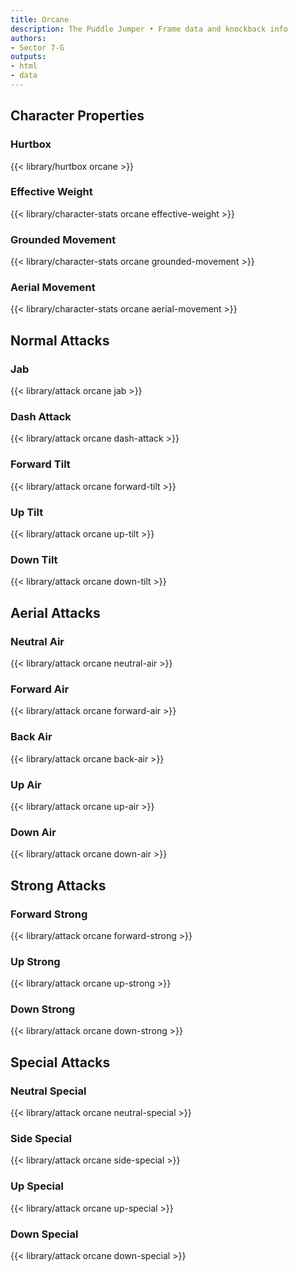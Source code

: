 ```yaml
---
title: Orcane
description: The Puddle Jumper • Frame data and knockback info
authors:
- Sector 7-G
outputs:
- html
- data
---
```


## Character Properties
### Hurtbox
{{< library/hurtbox orcane >}}
### Effective Weight
{{< library/character-stats orcane effective-weight >}}
### Grounded Movement
{{< library/character-stats orcane grounded-movement >}}
### Aerial Movement
{{< library/character-stats orcane aerial-movement >}}

## Normal Attacks
### Jab
{{< library/attack orcane jab >}}
### Dash Attack
{{< library/attack orcane dash-attack >}}
### Forward Tilt
{{< library/attack orcane forward-tilt >}}
### Up Tilt
{{< library/attack orcane up-tilt >}}
### Down Tilt
{{< library/attack orcane down-tilt >}}

## Aerial Attacks
### Neutral Air
{{< library/attack orcane neutral-air >}}
### Forward Air
{{< library/attack orcane forward-air >}}
### Back Air
{{< library/attack orcane back-air >}}
### Up Air
{{< library/attack orcane up-air >}}
### Down Air
{{< library/attack orcane down-air >}}

## Strong Attacks
### Forward Strong
{{< library/attack orcane forward-strong >}}
### Up Strong
{{< library/attack orcane up-strong >}}
### Down Strong
{{< library/attack orcane down-strong >}}

## Special Attacks
### Neutral Special
{{< library/attack orcane neutral-special >}}
### Side Special
{{< library/attack orcane side-special >}}
### Up Special
{{< library/attack orcane up-special >}}
### Down Special
{{< library/attack orcane down-special >}}
